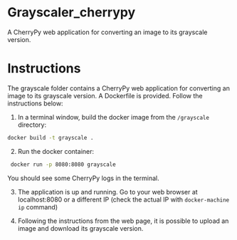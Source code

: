 # Grayscaler_cherrypy
A CherryPy web application for converting an image to its grayscale version. 

# Instructions
The grayscale folder contains a CherryPy web application for converting an image to its grayscale version. A Dockerfile is provided.
Follow the instructions below:
1. In a terminal window, build the docker image from the `/grayscale` directory:
 ``` bash
 docker build -t grayscale .
 ```
2. Run the docker container:
```bash
 docker run -p 8080:8080 grayscale
```
You should see some CherryPy logs in the terminal.

3. The application is up and running. Go to your web browser at localhost:8080 or a different IP (check the actual IP with `docker-machine ip` command)

4. Following the instructions from the web page, it is possible to upload an image and download its grayscale version.

